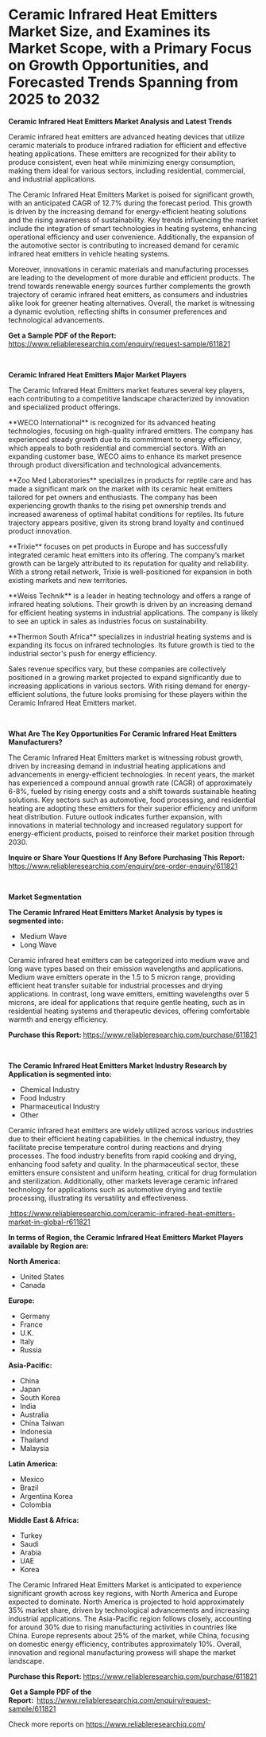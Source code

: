 <p><h1>Ceramic Infrared Heat Emitters Market Size, and Examines its Market Scope, with a Primary Focus on Growth Opportunities, and Forecasted Trends Spanning from 2025 to 2032</h1></p><p><strong>Ceramic Infrared Heat Emitters Market Analysis and Latest Trends</strong></p>
<p><p>Ceramic infrared heat emitters are advanced heating devices that utilize ceramic materials to produce infrared radiation for efficient and effective heating applications. These emitters are recognized for their ability to produce consistent, even heat while minimizing energy consumption, making them ideal for various sectors, including residential, commercial, and industrial applications.</p><p>The Ceramic Infrared Heat Emitters Market is poised for significant growth, with an anticipated CAGR of 12.7% during the forecast period. This growth is driven by the increasing demand for energy-efficient heating solutions and the rising awareness of sustainability. Key trends influencing the market include the integration of smart technologies in heating systems, enhancing operational efficiency and user convenience. Additionally, the expansion of the automotive sector is contributing to increased demand for ceramic infrared heat emitters in vehicle heating systems.</p><p>Moreover, innovations in ceramic materials and manufacturing processes are leading to the development of more durable and efficient products. The trend towards renewable energy sources further complements the growth trajectory of ceramic infrared heat emitters, as consumers and industries alike look for greener heating alternatives. Overall, the market is witnessing a dynamic evolution, reflecting shifts in consumer preferences and technological advancements.</p></p>
<p><strong>Get a Sample PDF of the Report:&nbsp;</strong> <a href="https://www.reliableresearchiq.com/enquiry/request-sample/611821?utm_campaign=3174&utm_medium=2&utm_source=Github&utm_content=ia&utm_term=23032025&utm_id=ceramic-infrared-heat-emitters">https://www.reliableresearchiq.com/enquiry/request-sample/611821</a></p>
<p>&nbsp;</p>
<p><strong>Ceramic Infrared Heat Emitters Major Market Players</strong></p>
<p><p>The Ceramic Infrared Heat Emitters market features several key players, each contributing to a competitive landscape characterized by innovation and specialized product offerings. </p><p>**WECO International** is recognized for its advanced heating technologies, focusing on high-quality infrared emitters. The company has experienced steady growth due to its commitment to energy efficiency, which appeals to both residential and commercial sectors. With an expanding customer base, WECO aims to enhance its market presence through product diversification and technological advancements.</p><p>**Zoo Med Laboratories** specializes in products for reptile care and has made a significant mark on the market with its ceramic heat emitters tailored for pet owners and enthusiasts. The company has been experiencing growth thanks to the rising pet ownership trends and increased awareness of optimal habitat conditions for reptiles. Its future trajectory appears positive, given its strong brand loyalty and continued product innovation.</p><p>**Trixie** focuses on pet products in Europe and has successfully integrated ceramic heat emitters into its offering. The company’s market growth can be largely attributed to its reputation for quality and reliability. With a strong retail network, Trixie is well-positioned for expansion in both existing markets and new territories.</p><p>**Weiss Technik** is a leader in heating technology and offers a range of infrared heating solutions. Their growth is driven by an increasing demand for efficient heating systems in industrial applications. The company is likely to see an uptick in sales as industries focus on sustainability.</p><p>**Thermon South Africa** specializes in industrial heating systems and is expanding its focus on infrared technologies. Its future growth is tied to the industrial sector's push for energy efficiency.</p><p>Sales revenue specifics vary, but these companies are collectively positioned in a growing market projected to expand significantly due to increasing applications in various sectors. With rising demand for energy-efficient solutions, the future looks promising for these players within the Ceramic Infrared Heat Emitters market.</p></p>
<p>&nbsp;</p>
<p><strong>What Are The Key Opportunities For Ceramic Infrared Heat Emitters Manufacturers?</strong></p>
<p><p>The Ceramic Infrared Heat Emitters market is witnessing robust growth, driven by increasing demand in industrial heating applications and advancements in energy-efficient technologies. In recent years, the market has experienced a compound annual growth rate (CAGR) of approximately 6-8%, fueled by rising energy costs and a shift towards sustainable heating solutions. Key sectors such as automotive, food processing, and residential heating are adopting these emitters for their superior efficiency and uniform heat distribution. Future outlook indicates further expansion, with innovations in material technology and increased regulatory support for energy-efficient products, poised to reinforce their market position through 2030.</p></p>
<p><strong>Inquire or Share Your Questions If Any Before Purchasing This Report:</strong> <a href="https://www.reliableresearchiq.com/enquiry/pre-order-enquiry/611821?utm_campaign=3174&utm_medium=2&utm_source=Github&utm_content=ia&utm_term=23032025&utm_id=ceramic-infrared-heat-emitters">https://www.reliableresearchiq.com/enquiry/pre-order-enquiry/611821</a></p>
<p>&nbsp;</p>
<p><strong>Market Segmentation</strong></p>
<p><strong>The Ceramic Infrared Heat Emitters Market Analysis by types is segmented into:</strong></p>
<p><ul><li>Medium Wave</li><li>Long Wave</li></ul></p>
<p><p>Ceramic infrared heat emitters can be categorized into medium wave and long wave types based on their emission wavelengths and applications. Medium wave emitters operate in the 1.5 to 5 micron range, providing efficient heat transfer suitable for industrial processes and drying applications. In contrast, long wave emitters, emitting wavelengths over 5 microns, are ideal for applications that require gentle heating, such as in residential heating systems and therapeutic devices, offering comfortable warmth and energy efficiency.</p></p>
<p><strong>Purchase this Report:&nbsp;</strong><a href="https://www.reliableresearchiq.com/purchase/611821?utm_campaign=3174&utm_medium=2&utm_source=Github&utm_content=ia&utm_term=23032025&utm_id=ceramic-infrared-heat-emitters">https://www.reliableresearchiq.com/purchase/611821</a></p>
<p>&nbsp;</p>
<p><strong>The Ceramic Infrared Heat Emitters Market Industry Research by Application is segmented into:</strong></p>
<p><ul><li>Chemical Industry</li><li>Food Industry</li><li>Pharmaceutical Industry</li><li>Other</li></ul></p>
<p><p>Ceramic infrared heat emitters are widely utilized across various industries due to their efficient heating capabilities. In the chemical industry, they facilitate precise temperature control during reactions and drying processes. The food industry benefits from rapid cooking and drying, enhancing food safety and quality. In the pharmaceutical sector, these emitters ensure consistent and uniform heating, critical for drug formulation and sterilization. Additionally, other markets leverage ceramic infrared technology for applications such as automotive drying and textile processing, illustrating its versatility and effectiveness.</p></p>
<p><a href="https://www.reliableresearchiq.com/ceramic-infrared-heat-emitters-market-in-global-r611821?utm_campaign=3174&utm_medium=2&utm_source=Github&utm_content=ia&utm_term=23032025&utm_id=ceramic-infrared-heat-emitters">&nbsp;https://www.reliableresearchiq.com/ceramic-infrared-heat-emitters-market-in-global-r611821</a></p>
<p><strong>In terms of Region, the Ceramic Infrared Heat Emitters Market Players available by Region are:</strong></p>
<p>
    <p> <strong> North America: </strong>
        <ul>
            <li>United States</li>
            <li>Canada</li>
        </ul>
        </p> 
    <p> <strong> Europe: </strong>
        <ul>
            <li>Germany</li>
            <li>France</li>
            <li>U.K.</li>
            <li>Italy</li>
            <li>Russia</li>
        </ul>
        </p> 
    <p> <strong> Asia-Pacific: </strong>
        <ul>
            <li>China</li>
            <li>Japan</li>
            <li>South Korea</li>
            <li>India</li>
            <li>Australia</li>
            <li>China Taiwan</li>
            <li>Indonesia</li>
            <li>Thailand</li>
            <li>Malaysia</li>
        </ul>
        </p> 
    <p> <strong> Latin America: </strong>
        <ul>
            <li>Mexico</li>
            <li>Brazil</li>
            <li>Argentina Korea</li>
            <li>Colombia</li>
        </ul>
        </p> 
    <p> <strong> Middle East & Africa: </strong>
        <ul>
            <li>Turkey</li>
            <li>Saudi</li>
            <li>Arabia</li>
            <li>UAE</li>
            <li>Korea</li>
        </ul>
    </p>
    </p>
<p><p>The Ceramic Infrared Heat Emitters Market is anticipated to experience significant growth across key regions, with North America and Europe expected to dominate. North America is projected to hold approximately 35% market share, driven by technological advancements and increasing industrial applications. The Asia-Pacific region follows closely, accounting for around 30% due to rising manufacturing activities in countries like China. Europe represents about 25% of the market, while China, focusing on domestic energy efficiency, contributes approximately 10%. Overall, innovation and regional manufacturing prowess will shape the market landscape.</p></p>
<p><strong>Purchase this Report: </strong><a href="https://www.reliableresearchiq.com/purchase/611821?utm_campaign=3174&utm_medium=2&utm_source=Github&utm_content=ia&utm_term=23032025&utm_id=ceramic-infrared-heat-emitters">https://www.reliableresearchiq.com/purchase/611821</a></p>
<p>&nbsp;<strong>Get a Sample PDF of the Report:&nbsp;&nbsp;</strong><a href="https://www.reliableresearchiq.com/enquiry/request-sample/611821?utm_campaign=3174&utm_medium=2&utm_source=Github&utm_content=ia&utm_term=23032025&utm_id=ceramic-infrared-heat-emitters">https://www.reliableresearchiq.com/enquiry/request-sample/611821</a></p>
<p><strong></strong></p>
<p>Check more reports on <a href="https://www.reliableresearchiq.com/?utm_campaign=3174&utm_medium=2&utm_source=Github&utm_content=ia&utm_term=23032025&utm_id=ceramic-infrared-heat-emitters">https://www.reliableresearchiq.com/</a></p>
